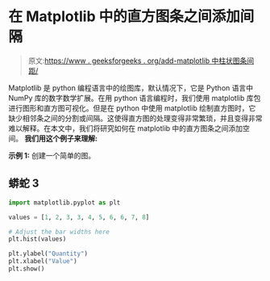 # 在 Matplotlib 中的直方图条之间添加间隔

> 原文:[https://www . geeksforgeeks . org/add-matplotlib 中柱状图条间距/](https://www.geeksforgeeks.org/add-space-between-histogram-bars-in-matplotlib/)

Matplotlib 是 python 编程语言中的绘图库，默认情况下，它是 Python 语言中 NumPy 库的数字数学扩展。在用 python 语言编程时，我们使用 matplotlib 库包进行图形和直方图可视化。但是在 python 中使用 matplotlib 绘制直方图时，它缺少相邻条之间的分割或间隔。这使得直方图的处理变得非常繁琐，并且变得非常难以解释。在本文中，我们将研究如何在 matplotlib 中的直方图条之间添加空间。
**我们用这个例子来理解:**

**示例 1:** 创建一个简单的图。

## 蟒蛇 3

```py
import matplotlib.pyplot as plt

values = [1, 2, 3, 3, 4, 5, 6, 6, 7, 8]

# Adjust the bar widths here
plt.hist(values)

plt.ylabel("Quantity")
plt.xlabel("Value")
plt.show()
```